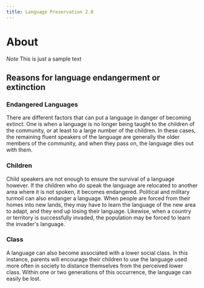 ```yaml
---
title: Language Preservation 2.0
---
```

# About

*Note* This is just a sample text

## Reasons for language endangerment or extinction

### Endangered Languages

There are different factors that can put a language in danger of becoming extinct. One is when a language is no longer being taught to the children of the community, or at least to a large number of the children. In these cases, the remaining fluent speakers of the language are generally the older members of the community, and when they pass on, the language dies out with them.

### Children

Child speakers are not enough to ensure the survival of a language however. If the children who do speak the language are relocated to another area where it is not spoken, it becomes endangered. Political and military turmoil can also endanger a language. When people are forced from their homes into new lands, they may have to learn the language of the new area to adapt, and they end up losing their language. Likewise, when a country or territory is successfully invaded, the population may be forced to learn the invader's language.

### Class

A language can also become associated with a lower social class. In this instance, parents will encourage their children to use the language used more often in society to distance themselves from the perceived lower class. Within one or two generations of this occurrence, the language can easily be lost.
